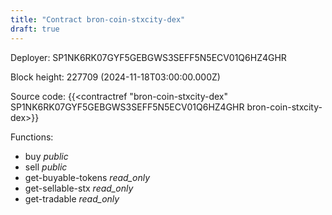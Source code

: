 ```yaml
---
title: "Contract bron-coin-stxcity-dex"
draft: true
---
```

Deployer: SP1NK6RK07GYF5GEBGWS3SEFF5N5ECV01Q6HZ4GHR


 



Block height: 227709 (2024-11-18T03:00:00.000Z)

Source code: {{<contractref "bron-coin-stxcity-dex" SP1NK6RK07GYF5GEBGWS3SEFF5N5ECV01Q6HZ4GHR bron-coin-stxcity-dex>}}

Functions:

* buy _public_
* sell _public_
* get-buyable-tokens _read_only_
* get-sellable-stx _read_only_
* get-tradable _read_only_
